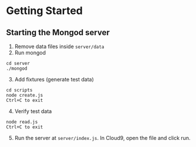 # Getting Started

## Starting the Mongod server

1. Remove data files inside `server/data`
2. Run mongod

  ```
  cd server
  ./mongod
  ```
3. Add fixtures (generate test data)

  ```
  cd scripts
  node create.js
  Ctrl+C to exit
  ```
4. Verify test data

  ```
  node read.js
  Ctrl+C to exit
  ```
5. Run the server at `server/index.js`.  In Cloud9, open the file and click run.
